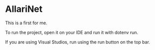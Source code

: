 # AllariNet

This is a first for me.

To run the project, open it on your IDE and run it with dotenv run.

If you are using Visual Studios, run using the run button on the top bar.
